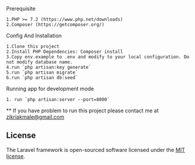 Prerequisite

    1.PHP >= 7.2 (https://www.php.net/downloads)
    2.Composer (https://getcomposer.org/)

Config And Installation

    1.Clone this project
    2.Install PHP Dependencies: Composer install
    3.Copy env.example to .env and modify to your local configuration. Do not modify database name.
    4.run `php artisan:key generate`
    5.run `php artisan migrate`
    6.run `php artisan db:seed`

Running app for development mode

    1. run `php artisan:server --port=8000`
    
** If you have problem to run this project please contact me at zikriakmale@gmail.com 

## License
The Laravel framework is open-sourced software licensed under the [MIT license](https://opensource.org/licenses/MIT).
